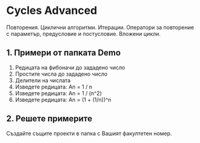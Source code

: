 # Cycles Advanced
Повторения. Циклични алгоритми. Итерации. Оператори за повторение с параметър, предусловие и постусловие. Вложени цикли.

## 1. Примери от папката Demo
1. Редицата на фибоначи до зададено число
2. Простите числа до зададено число
3. Делители на числата
4. Изведете редицата: Аn = 1 / n
5. Изведете редицата: An = 1 / (n^2)
6. Изведете редицата: An = (1 + (1/n))^n

## 2. Решете примерите
Създайте същите проекти в папка с Вашият факултетен номер.
